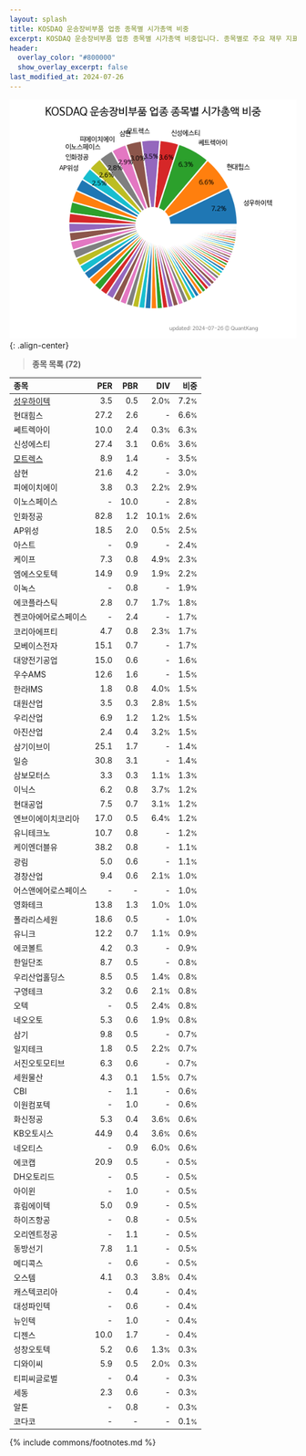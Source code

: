 ```yaml
---
layout: splash
title: KOSDAQ 운송장비부품 업종 종목별 시가총액 비중
excerpt: KOSDAQ 운송장비부품 업종 종목별 시가총액 비중입니다. 종목별로 주요 재무 지표를 함께 표시합니다.
header:
  overlay_color: "#800000"
  show_overlay_excerpt: false
last_modified_at: 2024-07-26
---
```



![KOSDAQ 운송장비부품 업종 종목별 시가총액 비중](/stats/sector/images/kosdaq_업종_운송장비부품_종목.png){: .align-center}


> **종목 목록 (72)**<a id="list"></a>

| **종목** | **PER** | **PBR** | **DIV** | **비중** |
| :------- | ------: | ------: | ------: | -------: |
| [성우하이텍](/015750/) | 3.5 | 0.5 | 2.0<small>%</small> | 7.2<small>%</small> |
| 현대힘스 | 27.2 | 2.6 | - | 6.6<small>%</small> |
| 쎄트렉아이 | 10.0 | 2.4 | 0.3<small>%</small> | 6.3<small>%</small> |
| 신성에스티 | 27.4 | 3.1 | 0.6<small>%</small> | 3.6<small>%</small> |
| [모트렉스](/118990/) | 8.9 | 1.4 | - | 3.5<small>%</small> |
| 삼현 | 21.6 | 4.2 | - | 3.0<small>%</small> |
| 피에이치에이 | 3.8 | 0.3 | 2.2<small>%</small> | 2.9<small>%</small> |
| 이노스페이스 | - | 10.0 | - | 2.8<small>%</small> |
| 인화정공 | 82.8 | 1.2 | 10.1<small>%</small> | 2.6<small>%</small> |
| AP위성 | 18.5 | 2.0 | 0.5<small>%</small> | 2.5<small>%</small> |
| 아스트 | - | 0.9 | - | 2.4<small>%</small> |
| 케이프 | 7.3 | 0.8 | 4.9<small>%</small> | 2.3<small>%</small> |
| 엠에스오토텍 | 14.9 | 0.9 | 1.9<small>%</small> | 2.2<small>%</small> |
| 이녹스 | - | 0.8 | - | 1.9<small>%</small> |
| 에코플라스틱 | 2.8 | 0.7 | 1.7<small>%</small> | 1.8<small>%</small> |
| 켄코아에어로스페이스 | - | 2.4 | - | 1.7<small>%</small> |
| 코리아에프티 | 4.7 | 0.8 | 2.3<small>%</small> | 1.7<small>%</small> |
| 모베이스전자 | 15.1 | 0.7 | - | 1.7<small>%</small> |
| 대양전기공업 | 15.0 | 0.6 | - | 1.6<small>%</small> |
| 우수AMS | 12.6 | 1.6 | - | 1.5<small>%</small> |
| 한라IMS | 1.8 | 0.8 | 4.0<small>%</small> | 1.5<small>%</small> |
| 대원산업 | 3.5 | 0.3 | 2.8<small>%</small> | 1.5<small>%</small> |
| 우리산업 | 6.9 | 1.2 | 1.2<small>%</small> | 1.5<small>%</small> |
| 아진산업 | 2.4 | 0.4 | 3.2<small>%</small> | 1.5<small>%</small> |
| 삼기이브이 | 25.1 | 1.7 | - | 1.4<small>%</small> |
| 일승 | 30.8 | 3.1 | - | 1.4<small>%</small> |
| 삼보모터스 | 3.3 | 0.3 | 1.1<small>%</small> | 1.3<small>%</small> |
| 이닉스 | 6.2 | 0.8 | 3.7<small>%</small> | 1.2<small>%</small> |
| 현대공업 | 7.5 | 0.7 | 3.1<small>%</small> | 1.2<small>%</small> |
| 엔브이에이치코리아 | 17.0 | 0.5 | 6.4<small>%</small> | 1.2<small>%</small> |
| 유니테크노 | 10.7 | 0.8 | - | 1.2<small>%</small> |
| 케이엔더블유 | 38.2 | 0.8 | - | 1.1<small>%</small> |
| 광림 | 5.0 | 0.6 | - | 1.1<small>%</small> |
| 경창산업 | 9.4 | 0.6 | 2.1<small>%</small> | 1.0<small>%</small> |
| 어스앤에어로스페이스 | - | - | - | 1.0<small>%</small> |
| 영화테크 | 13.8 | 1.3 | 1.0<small>%</small> | 1.0<small>%</small> |
| 폴라리스세원 | 18.6 | 0.5 | - | 1.0<small>%</small> |
| 유니크 | 12.2 | 0.7 | 1.1<small>%</small> | 0.9<small>%</small> |
| 에코볼트 | 4.2 | 0.3 | - | 0.9<small>%</small> |
| 한일단조 | 8.7 | 0.5 | - | 0.8<small>%</small> |
| 우리산업홀딩스 | 8.5 | 0.5 | 1.4<small>%</small> | 0.8<small>%</small> |
| 구영테크 | 3.2 | 0.6 | 2.1<small>%</small> | 0.8<small>%</small> |
| 오텍 | - | 0.5 | 2.4<small>%</small> | 0.8<small>%</small> |
| 네오오토 | 5.3 | 0.6 | 1.9<small>%</small> | 0.8<small>%</small> |
| 삼기 | 9.8 | 0.5 | - | 0.7<small>%</small> |
| 일지테크 | 1.8 | 0.5 | 2.2<small>%</small> | 0.7<small>%</small> |
| 서진오토모티브 | 6.3 | 0.6 | - | 0.7<small>%</small> |
| 세원물산 | 4.3 | 0.1 | 1.5<small>%</small> | 0.7<small>%</small> |
| CBI | - | 1.1 | - | 0.6<small>%</small> |
| 이원컴포텍 | - | 1.0 | - | 0.6<small>%</small> |
| 화신정공 | 5.3 | 0.4 | 3.6<small>%</small> | 0.6<small>%</small> |
| KB오토시스 | 44.9 | 0.4 | 3.6<small>%</small> | 0.6<small>%</small> |
| 네오티스 | - | 0.9 | 6.0<small>%</small> | 0.6<small>%</small> |
| 에코캡 | 20.9 | 0.5 | - | 0.5<small>%</small> |
| DH오토리드 | - | 0.5 | - | 0.5<small>%</small> |
| 아이윈 | - | 1.0 | - | 0.5<small>%</small> |
| 휴림에이텍 | 5.0 | 0.9 | - | 0.5<small>%</small> |
| 하이즈항공 | - | 0.8 | - | 0.5<small>%</small> |
| 오리엔트정공 | - | 1.1 | - | 0.5<small>%</small> |
| 동방선기 | 7.8 | 1.1 | - | 0.5<small>%</small> |
| 메디콕스 | - | 0.6 | - | 0.5<small>%</small> |
| 오스템 | 4.1 | 0.3 | 3.8<small>%</small> | 0.4<small>%</small> |
| 캐스텍코리아 | - | 0.4 | - | 0.4<small>%</small> |
| 대성파인텍 | - | 0.6 | - | 0.4<small>%</small> |
| 뉴인텍 | - | 1.0 | - | 0.4<small>%</small> |
| 디젠스 | 10.0 | 1.7 | - | 0.4<small>%</small> |
| 성창오토텍 | 5.2 | 0.6 | 1.3<small>%</small> | 0.3<small>%</small> |
| 디와이씨 | 5.9 | 0.5 | 2.0<small>%</small> | 0.3<small>%</small> |
| 티피씨글로벌 | - | 0.4 | - | 0.3<small>%</small> |
| 세동 | 2.3 | 0.6 | - | 0.3<small>%</small> |
| 알톤 | - | 0.8 | - | 0.3<small>%</small> |
| 코다코 | - | - | - | 0.1<small>%</small> |

{% include commons/footnotes.md %}